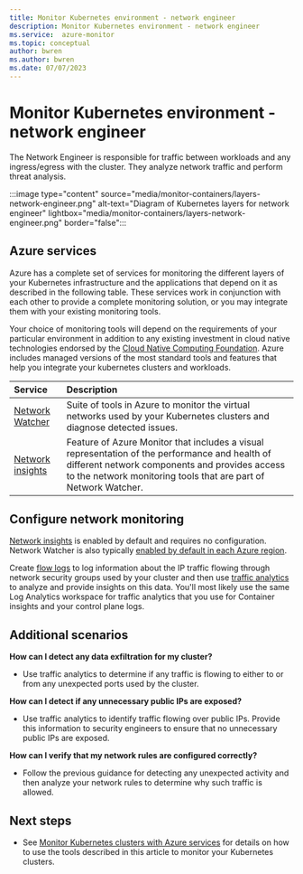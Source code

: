 ```yaml
---
title: Monitor Kubernetes environment - network engineer
description: Monitor Kubernetes environment - network engineer
ms.service:  azure-monitor
ms.topic: conceptual
author: bwren
ms.author: bwren
ms.date: 07/07/2023
---
```


# Monitor Kubernetes environment - network engineer

The Network Engineer is responsible for traffic between workloads and any ingress/egress with the cluster. They analyze network traffic and perform threat analysis.

:::image type="content" source="media/monitor-containers/layers-network-engineer.png" alt-text="Diagram of Kubernetes layers for network engineer" lightbox="media/monitor-containers/layers-network-engineer.png"  border="false":::

## Azure services

Azure has a complete set of services for monitoring the different layers of your Kubernetes infrastructure and the applications that depend on it as described in the following table. These services work in conjunction with each other to provide a complete monitoring solution, or you may integrate them with your existing monitoring tools.

Your choice of monitoring tools will depend on the requirements of your particular environment in addition to any existing investment in cloud native technologies endorsed by the [Cloud Native Computing Foundation](https://www.cncf.io/). Azure includes managed versions of the most standard tools and features that help you integrate your kubernetes clusters and workloads.

| Service | Description |
|:---|:---|
| [Network Watcher](../../network-watcher/network-watcher-monitoring-overview.md) | Suite of tools in Azure to monitor the virtual networks used by your Kubernetes clusters and diagnose detected issues. |
| [Network insights](../../network-watcher/network-insights-overview.md) | Feature of Azure Monitor that includes a visual representation of the performance and health of different network components and provides access to the network monitoring tools that are part of Network Watcher. |


## Configure network monitoring

[Network insights](../../network-watcher/network-insights-overview.md) is enabled by default and requires no configuration. Network Watcher is also typically [enabled by default in each Azure region](../../network-watcher/network-watcher-create.md). 

Create [flow logs](../../network-watcher/network-watcher-nsg-flow-logging-overview.md) to log information about the IP traffic flowing through network security groups used by your cluster and then use [traffic analytics](../../network-watcher/traffic-analytics.md) to analyze and provide insights on this data. You'll most likely use the same Log Analytics workspace for traffic analytics that you use for Container insights and your control plane logs.


## Additional scenarios

**How can I detect any data exfiltration for my cluster?**

 - Use traffic analytics to determine if any traffic is flowing to either to or from any unexpected ports used by the cluster.

**How can I detect if any unnecessary public IPs are exposed?**

- Use traffic analytics to identify traffic flowing over public IPs. Provide this information to security engineers to ensure that no unnecessary public IPs are exposed.

**How can I verify that my network rules are configured correctly?**
- Follow the previous guidance for detecting any unexpected activity and then analyze your network rules to determine why such traffic is allowed.


## Next steps

- See [Monitor Kubernetes clusters with Azure services](monitor-kubernetes-analyze.md) for details on how to use the tools described in this article to monitor your Kubernetes clusters.

